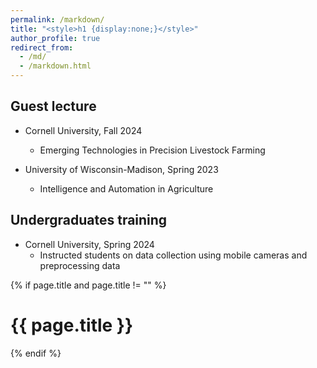 ```yaml
---
permalink: /markdown/
title: "<style>h1 {display:none;}</style>"
author_profile: true
redirect_from: 
  - /md/
  - /markdown.html
---
```


## Guest lecture


* Cornell University, Fall 2024
  * Emerging Technologies in Precision Livestock Farming

* University of Wisconsin-Madison, Spring 2023
  * Intelligence and Automation in Agriculture

## Undergraduates training

* Cornell University, Spring 2024
  *  Instructed students on data collection using mobile cameras and preprocessing data


{% if page.title and page.title != "" %}
  <h1>{{ page.title }}</h1>
{% endif %}
